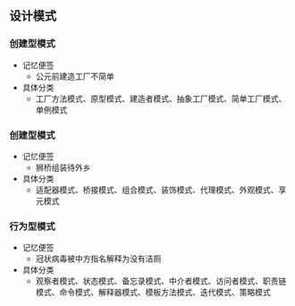 ## 设计模式
### 创建型模式
- 记忆便签
  - 公元前建造工厂不简单
- 具体分类
  - 工厂方法模式、原型模式、建造者模式、抽象工厂模式、简单工厂模式、单例模式

### 创建型模式
- 记忆便签
  - 狮桥组装待外乡
- 具体分类
  - 适配器模式、桥接模式、组合模式、装饰模式、代理模式、外观模式、享元模式

### 行为型模式
- 记忆便签
  - 冠状病毒被中方指名解释为没有洁厕
- 具体分类
  - 观察者模式、状态模式、备忘录模式、中介者模式、访问者模式、职责链模式、命令模式、解释器模式、模板方法模式、迭代模式、策略模式
